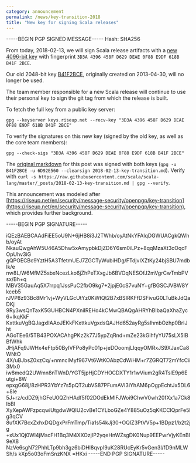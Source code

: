 ```yaml
---
category: announcement
permalink: /news/key-transition-2018
title: "New key for signing Scala releases"
---
```


-----BEGIN PGP SIGNED MESSAGE-----
Hash: SHA256


From today, 2018-02-13, we will sign Scala release artifacts with a [new 4096-bit key](http://pgp.mit.edu/pks/lookup?op=vindex&search=0xA9052B1B6D92E560) with fingerprint `3D3A 4396 458F D629 DEAE 0F88 E9DF 618B B41F 2BCE`.

Our old 2048-bit key [B41F2BCE](http://pgp.mit.edu/pks/lookup?op=vindex&search=0xE9DF618BB41F2BCE), originally created on 2013-04-30, will no longer be used.

The team member responsible for a new Scala release will continue to use their personal key to sign the git tag from which the release is built.

<!--  break -->

To fetch the full key from a public key server:

```
gpg --keyserver keys.riseup.net --recv-key "3D3A 4396 458F D629 DEAE 0F88 E9DF 618B B41F 2BCE"
```

To verify the signatures on this new key (signed by the old key, as well as the core team members):

```
gpg --check-sigs "3D3A 4396 458F D629 DEAE 0F88 E9DF 618B B41F 2BCE"
```

The [original markdown](https://raw.githubusercontent.com/scala/scala-lang/master/_posts/2018-02-13-key-transition.md) for this post was signed with both keys (`gpg -u B41F2BCE -u 6D92E560 --clearsign 2018-02-13-key-transition.md`). Verify with `curl -s https://raw.githubusercontent.com/scala/scala-lang/master/_posts/2018-02-13-key-transition.md | gpg --verify`.

This announcement was modeled after  [https://riseup.net/en/security/message-security/openpgp/key-transition](https://riseup.net/en/security/message-security/openpgp/key-transition), which provides further background.

-----BEGIN PGP SIGNATURE-----

iQEzBAEBCAAdFiEE5oU9N+6jHB8i3J2TWhb/oyAtNkYFAlqDGWUACgkQWhb/oyAt
NkauQwgAhW5U46A5Dhw5xAmypbkDjZD6Y6sm0iLPz+8qqMzaXt3cOqcFOpUhv3iG
gQPOECBc9YztH5A3TfetmUEJ7ZGCTyWubiHDg/FTdjvIXZtKy24bjSBU7mdblk/e
nw8L/W6MfMZ5sbxNcezLko6jZhPeTXxgJb6BVOqNESOfJ2mVgrCwTmbPVsx/Bh+q
MBV35GauAq5X7rrpq1JssPuC2fbO9kg7+2jpjE0cS7vuNY+gfBGSCJVBW8Ykceb5
rJVP8z93Bc8Mr1vj+WyVLGcUtYz0KWtQt2B7xBSIRKFfDSFivuG0LTuBkJdQaDKj
9Ry3wsQnTaxK5GUHBCN4PXniIREHo4kCMwQBAQgAHRYhBIbaQaXhaZyc6+lkqKkF
KxttkuVgBQJagxllAAoJEKkFKxttkuVgxdsQAJHd652ayRg5sIhmbOzhp0BrIJht
AGoTEe6/5TB43POXACAhgPKz2k77J5ypZqRnd+mZe23kGihfyYU75sLX5IBBfWhk
JHjAFq9JWHx4eFtp50ByIVFPo8yPc01p+jeDOoomjLIqqyOMRxJS9XJaxCa8WNtO
4X/uBJbsZ0xzCq/+nmncIMyf967Vt6WtKOAbzCdWiHM+r7ZGRQT72mYfcCii3Mx0
iw8medQ2UWmn8nTWnD/YGT5jpHjCDYHOCDXTY1r1wVium2gR4TslE9p6Eutgi+8W
epxgG68j/8zHPR3YbYz7s5pQT2ubVS87PFumAVI3iYhAM6pOgpEchtJx5DL6+8le
5J+rz/cdDZ9jhGFeU0QZhHAdf5f02DOdEkMlFJWoi9ChwV0wh20fXx1a7Ck8lbBl
XyXepAWFzpcqwiUtgdwWQlU2cvBe1CYLboGZe4Y885uOz5qKKCClQprFe5lg3qCV
8ufXK7BcxZxhxDQDgxPrFmTmp/Tia1s54kJj30+OQIZ3PtVV5p+1BDpz1/b2t2jg
+xUx1Qj0WI4jMscFH1Bq3M4XXOzjIP2yqeHnWZsgDK0Nup9EEPwrVjyKEnBl9eX8
NzVe6sgN72PhhLTp9bh3gz6biDHl8qvpI9uK28RUcEyKr5vGen3l/fD9nMLWSh/s
kXp5o03oFmSnzKNX
=HKxi
-----END PGP SIGNATURE-----
